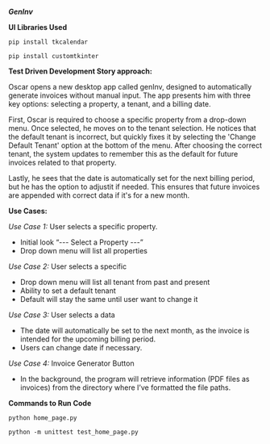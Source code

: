 ***GenInv***

**UI Libraries Used**

`pip install tkcalendar`

`pip install customtkinter`

**Test Driven Development Story approach:**

Oscar opens a new desktop app called genInv, designed to automatically generate invoices without manual input. The app presents him with three key options: selecting a property, a tenant, and a billing date. 

First, Oscar is required to choose a specific property from a drop-down menu. Once selected, he moves on to the tenant selection. He notices that the default tenant is incorrect, but quickly fixes it by selecting the 'Change Default Tenant' option at the bottom of the menu. After choosing the correct tenant, the system updates to remember this as the default for future invoices related to that property.

Lastly, he sees that the date is automatically set for the next billing period, but he has the option to adjustit if needed. This ensures that future invoices are appended with correct data if it's for a new month. 

**Use Cases:**

*Use Case 1:* User selects a specific property.

-   Initial look “--- Select a Property ---”
-   Drop down menu will list all properties 

*Use Case 2:* User selects a specific
-   Drop down menu will list all tenant from past and present
-   Ability to set a default tenant
-   Default will stay the same until user want to change it

*Use Case 3:* User selects a data

-   The date will automatically be set to the next month, as the invoice is intended for the upcoming billing period.
-   Users can change date if necessary. 

*Use Case 4:* Invoice Generator Button 

-   In the background, the program will retrieve information (PDF files as invoices) from the directory where I’ve formatted the file paths.





**Commands to Run Code**

`python home_page.py`

`python -m unittest test_home_page.py`